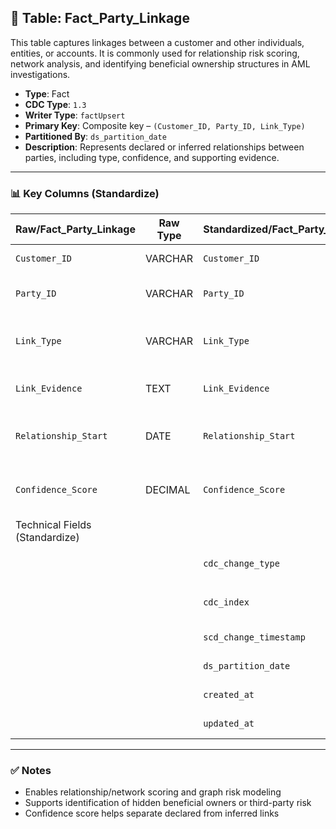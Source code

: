 ## 📜 Table: Fact_Party_Linkage

This table captures linkages between a customer and other individuals, entities, or accounts. It is commonly used for relationship risk scoring, network analysis, and identifying beneficial ownership structures in AML investigations.

- **Type**: Fact  
- **CDC Type**: `1.3`  
- **Writer Type**: `factUpsert`  
- **Primary Key**: Composite key – `(Customer_ID, Party_ID, Link_Type)`  
- **Partitioned By**: `ds_partition_date`  
- **Description**: Represents declared or inferred relationships between parties, including type, confidence, and supporting evidence.

---

### 📊 Key Columns (Standardize)

| Raw/Fact_Party_Linkage | Raw Type | Standardized/Fact_Party_Linkage | Standardized Type | Description                                      | PK  | Note                                |
|-------------------------|----------|----------------------------------|--------------------|--------------------------------------------------|-----|-------------------------------------|
| `Customer_ID`           | VARCHAR  | `Customer_ID`                    | VARCHAR            | Main customer ID                                | ✅  | FK to `Dim_Customer`                |
| `Party_ID`              | VARCHAR  | `Party_ID`                       | VARCHAR            | Linked counterparty or individual               | ✅  | FK to `Dim_Party` or `Dim_Customer` |
| `Link_Type`             | VARCHAR  | `Link_Type`                      | VARCHAR            | Nature of the link (e.g., Spouse, Employer)      | ✅  |                                     |
| `Link_Evidence`         | TEXT     | `Link_Evidence`                  | TEXT               | Supporting documentation or notes               |     | Optional                            |
| `Relationship_Start`    | DATE     | `Relationship_Start`             | DATE               | When the relationship was established           |     | FK to `Dim_Time`                    |
| `Confidence_Score`      | DECIMAL  | `Confidence_Score`               | DECIMAL            | System-generated score (0–1 or percentage)      |     | Reflects inference or certainty     |
|Technical Fields (Standardize)|
|                         |          | `cdc_change_type`                | STRING             | `'cdc_insert'` or `'cdc_update'`                |     | CDC 1.3 logic                        |
|                         |          | `cdc_index`                      | INT                | Change index for deduplication                  |     | Optional                            |
|                         |          | `scd_change_timestamp`           | TIMESTAMP          | Timestamp of ingestion                          |     |                                     |
|                         |          | `ds_partition_date`              | DATE               | Partitioning column                             |     | Usually same as `Relationship_Start`|
|                         |          | `created_at`                     | TIMESTAMP          | Insert timestamp                                |     |                                     |
|                         |          | `updated_at`                     | TIMESTAMP          | Last modified timestamp                         |     |                                     |

---

### ✅ Notes
- Enables relationship/network scoring and graph risk modeling  
- Supports identification of hidden beneficial owners or third-party risk  
- Confidence score helps separate declared from inferred links
